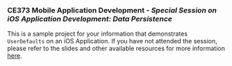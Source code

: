 
### CE373 Mobile Application Development - *Special Session on iOS Application Development: Data Persistence*

This is a sample project for your information that demonstrates `UserDefaults` on an iOS Application. If you have not attended the session, please refer to the slides and other available resources for more information [here](https://neelmakhecha.tech/ce373-resources).
